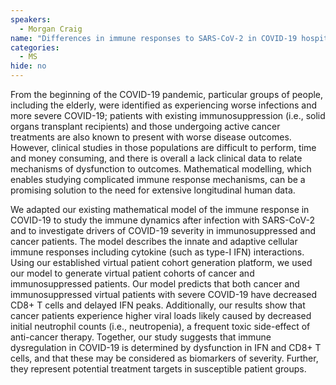 ```yaml
---
speakers:
  - Morgan Craig
name: "Differences in immune responses to SARS-CoV-2 in COVID-19 hospitalized patients with comorbidities"
categories:
  - MS
hide: no
---
```

From the beginning of the COVID-19 pandemic, particular groups of people, including the elderly, were identified as experiencing worse infections and more severe COVID-19; patients with existing immunosuppression (i.e., solid organs transplant recipients) and those undergoing active cancer treatments are also known to present with worse disease outcomes. However, clinical studies in those populations are difficult to perform, time and money consuming, and there is overall a lack clinical data to relate mechanisms of dysfunction to outcomes. Mathematical modelling, which enables studying complicated immune response mechanisms, can be a promising solution to the need for extensive longitudinal human data. 

We adapted our existing mathematical model of the immune response in COVID-19 to study the immune dynamics after infection with SARS-CoV-2 and to investigate drivers of COVID-19 severity in immunosuppressed and cancer patients. The model describes the innate and adaptive cellular immune responses including cytokine (such as type-I IFN) interactions. Using our established virtual patient cohort generation platform, we used our model to generate virtual patient cohorts of cancer and immunosuppressed patients. Our model predicts that both cancer and immunosuppressed virtual patients with severe COVID-19 have decreased CD8+ T cells and delayed IFN peaks. Additionally, our results show that cancer patients experience higher viral loads likely caused by decreased initial neutrophil counts (i.e., neutropenia), a frequent toxic side-effect of anti-cancer therapy. Together, our study suggests that immune dysregulation in COVID-19 is determined by dysfunction in IFN and CD8+ T cells, and that these may be considered as biomarkers of severity. Further, they represent potential treatment targets in susceptible patient groups. 


